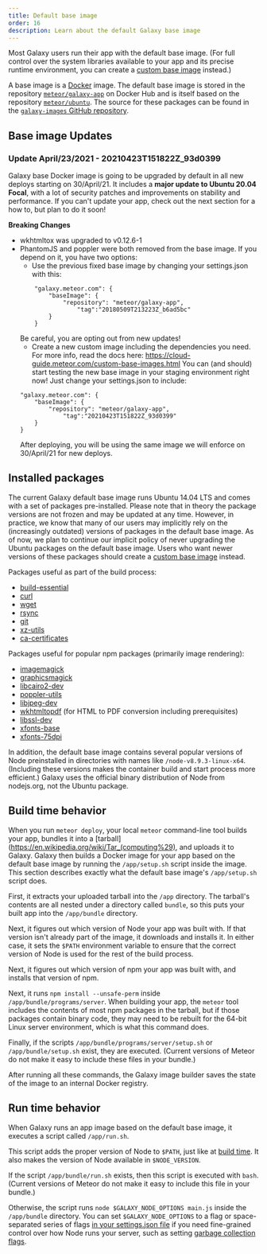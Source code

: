 ```yaml
---
title: Default base image
order: 16
description: Learn about the default Galaxy base image
---
```


Most Galaxy users run their app with the default base image.  (For full control over the system libraries available to your app and its precise runtime environment, you can create a [custom base image](/custom-base-images.html) instead.)

A base image is a [Docker](https://www.docker.com/) image.  The default base image is stored in the repository [`meteor/galaxy-app`](https://hub.docker.com/r/meteor/galaxy-app/) on Docker Hub and is itself based on the repository [`meteor/ubuntu`](https://hub.docker.com/r/meteor/ubuntu/).  The source for these packages can be found in the [`galaxy-images` GitHub repository](https://github.com/meteor/galaxy-images).

<h2 id="update">Base image Updates</h2>

<h3>Update April/23/2021 - 20210423T151822Z_93d0399</h3>

Galaxy base Docker image is going to be upgraded by default in all new deploys starting on 30/April/21.
It includes a <b>major update to Ubuntu 20.04 Focal</b>, with a lot of security patches and improvements on stability and performance. If you can't update your app, check out the next section for a how to, but plan to do it soon!

<b>Breaking Changes</b>
- wkhtmltox was upgraded to v0.12.6-1
- PhantomJS and poppler were both removed from the base image. If you depend on it, you have two options:
    - Use the previous fixed base image by changing your settings.json with this:
    ```
        "galaxy.meteor.com": {
            "baseImage": {
                "repository": "meteor/galaxy-app",
                    "tag":"20180509T213223Z_b6ad5bc"
            }
        }
    ```
    Be careful, you are opting out from new updates!
    -  Create a new custom image including the dependencies you need. For more info, read the docs here: https://cloud-guide.meteor.com/custom-base-images.html
You can (and should) start testing the new base image in your staging environment right now! Just change your settings.json to include:
    ```
    "galaxy.meteor.com": {
        "baseImage": {
            "repository": "meteor/galaxy-app",
                "tag":"20210423T151822Z_93d0399"
        }
    }
    ```
    After deploying, you will be using the same image we will enforce on 30/April/21 for new deploys.


<h2 id="packages">Installed packages</h2>

The current Galaxy default base image runs Ubuntu 14.04 LTS and comes with a set of packages pre-installed. Please note that in theory the package versions are not frozen and may be updated at any time. However, in practice, we know that many of our users may implicitly rely on the (increasingly outdated) versions of packages in the default base image. As of now, we plan to continue our implicit policy of never upgrading the Ubuntu packages on the default base image. Users who want newer versions of these packages should create a [custom base image](/custom-base-images.html) instead.

Packages useful as part of the build process:
- [build-essential](http://packages.ubuntu.com/trusty/build-essential)
- [curl](http://packages.ubuntu.com/trusty/amd64/curl)
- [wget](http://packages.ubuntu.com/trusty/wget)
- [rsync](http://packages.ubuntu.com/trusty/rsync)
- [git](http://packages.ubuntu.com/trusty/git)
- [xz-utils](http://packages.ubuntu.com/trusty/xz-utils)
- [ca-certificates](http://packages.ubuntu.com/trusty/ca-certificates)

Packages useful for popular npm packages (primarily image rendering):
- [imagemagick](http://packages.ubuntu.com/trusty/imagemagick)
- [graphicsmagick](http://packages.ubuntu.com/trusty/graphicsmagick-dbg)
- [libcairo2-dev](http://packages.ubuntu.com/trusty/libcairo2-dev)
- [poppler-utils](http://packages.ubuntu.com/trusty/poppler-utils)
- [libjpeg-dev](http://packages.ubuntu.com/trusty/libjpeg-dev)
- [wkhtmltopdf](http://packages.ubuntu.com/trusty/wkhtmltopdf) (for HTML to PDF conversion including prerequisites)
- [libssl-dev](http://packages.ubuntu.com/trusty/libssl-dev)
- [xfonts-base](http://packages.ubuntu.com/trusty/xfonts-base)
- [xfonts-75dpi](http://packages.ubuntu.com/trusty/xfonts-75dpi)

In addition, the default base image contains several popular versions of Node preinstalled in directories with names like `/node-v8.9.3-linux-x64`. (Including these versions makes the container build and start process more efficient.)  Galaxy uses the official binary distribution of Node from nodejs.org, not the Ubuntu package.

<h2 id="build">Build time behavior</h2>

When you run `meteor deploy`, your local `meteor` command-line tool builds your app, bundles it into a [tarball](https://en.wikipedia.org/wiki/Tar_(computing%29), and uploads it to Galaxy.  Galaxy then builds a Docker image for your app based on the default base image by running the `/app/setup.sh` script inside the image.  This section describes exactly what the default base image's `/app/setup.sh` script does.

First, it extracts your uploaded tarball into the `/app` directory.  The tarball's contents are all nested under a directory called `bundle`, so this puts your built app into the `/app/bundle` directory.

Next, it figures out which version of Node your app was built with.  If that version isn't already part of the image, it downloads and installs it.  In either case, it sets the `$PATH` environment variable to ensure that the correct version of Node is used for the rest of the build process.

Next, it figures out which version of npm your app was built with, and installs that version of npm.

Next, it runs `npm install --unsafe-perm` inside `/app/bundle/programs/server`.  When building your app, the `meteor` tool includes the contents of most npm packages in the tarball, but if those packages contain binary code, they may need to be rebuilt for the 64-bit Linux server environment, which is what this command does.

Finally, if the scripts `/app/bundle/programs/server/setup.sh` or `/app/bundle/setup.sh` exist, they are executed. (Current versions of Meteor do not make it easy to include these files in your bundle.)

After running all these commands, the Galaxy image builder saves the state of the image to an internal Docker registry.

<h2 id="run">Run time behavior</h2>

When Galaxy runs an app image based on the default base image, it executes a script called `/app/run.sh`.

This script adds the proper version of Node to `$PATH`, just like at [build time](#build).  It also makes the version of Node available in `$NODE_VERSION`.

If the script `/app/bundle/run.sh` exists, then this script is executed with `bash`.  (Current versions of Meteor do not make it easy to include this file in your bundle.)

Otherwise, the script runs `node $GALAXY_NODE_OPTIONS main.js` inside the `/app/bundle` directory. You can set `$GALAXY_NODE_OPTIONS` to a flag or space-separated series of flags [in your settings.json file](/environment-variables.html) if you need fine-grained control over how Node runs your server, such as setting [garbage collection flags](/scaling.html#garbage-collection).
